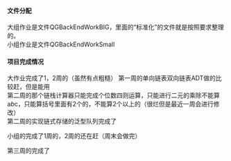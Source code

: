 #### 文件分配
大组作业是文件QGBackEndWorkBIG，里面的“标准化”的文件就是按照要求整理的。<br>
小组作业是文件QGBackEndWorkSmall

#### 项目完成情况
大作业完成了1，2周的（虽然有点粗糙）
第一周的单向链表双向链表ADT做的比较赶，但是能用<br>
第二周的那个链栈计算器只能完成个位数四则运算，只能进行二元的乘除不能算a*b*c，只能算括号里面有2个的，不能算2个以上的（很烂但是最近一周会进行修改）<br>
第二周的实现链式存储的泛型队列完成了<br>

小组的完成了1周的，2周的还在赶（周末会做完）

第三周的完成了
